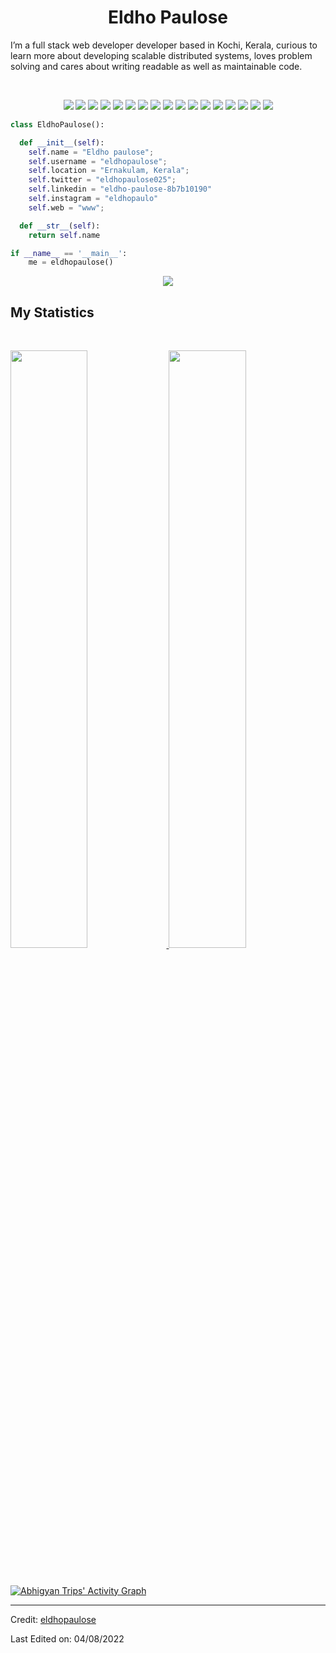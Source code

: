 <h1 align="center">
  <b>Eldho Paulose</b>
</h1>

I’m a full stack web developer developer based in Kochi, Kerala, curious to learn more about developing scalable distributed systems,
loves problem solving and cares about writing readable as well as maintainable code.

<br>

<p>
<div align="center">
    <img src="https://badges.aleen42.com/src/github.svg">
    <img src="https://camo.githubusercontent.com/83b1bc08ef341c39ed71a678068b7e5f95bac0391e75595439049a8080bc0c68/68747470733a2f2f696d672e736869656c64732e696f2f62616467652f2d48544d4c352d626c61636b3f7374796c653d666c61742d737175617265266c6f676f3d68746d6c35266c6f676f436f6c6f723d7768697465">
    <img src="https://camo.githubusercontent.com/1cc6c46fef8c6134f02c1eb481cfbe161dcbff3a1d6b4e4316ab913c02412f35/68747470733a2f2f696d672e736869656c64732e696f2f62616467652f2d534353532d626c61636b3f7374796c653d666c61742d737175617265266c6f676f3d53415353">
    <img src="https://camo.githubusercontent.com/ea8d06ee5393fec5644e63d035070d043e14fdd79bb21b88242c1ca60a4e3f50/68747470733a2f2f696d672e736869656c64732e696f2f62616467652f2d426f6f7473747261702d626c61636b3f7374796c653d666c61742d737175617265266c6f676f3d626f6f747374726170">
    <img src="https://camo.githubusercontent.com/1cc6c46fef8c6134f02c1eb481cfbe161dcbff3a1d6b4e4316ab913c02412f35/68747470733a2f2f696d672e736869656c64732e696f2f62616467652f2d534353532d626c61636b3f7374796c653d666c61742d737175617265266c6f676f3d53415353">
    <img src="https://badges.aleen42.com/src/python.svg">
    <img src="https://badges.aleen42.com/src/react.svg">
    <img src="https://badges.aleen42.com/src/angular.svg">
    <img src="https://badges.aleen42.com/src/javascript.svg">
    <img src="https://badges.aleen42.com/src/node.svg">
    <img src="https://badges.aleen42.com/src/tailwindcss.svg">
    <img src="https://badges.aleen42.com/src/kotlin.svg">
    <img src="https://badges.aleen42.com/src/visual_studio_code.svg">
    <img src="https://badges.aleen42.com/src/redux.svg">
    <img src="https://camo.githubusercontent.com/fc9595a5330618b4bc0cff497f30270049273c8038bf4003cea15d8df5675df5/68747470733a2f2f696d672e736869656c64732e696f2f62616467652f2d457870726573732d626c61636b3f7374796c653d666c61742d737175617265266c6f676f3d657870726573736a73">
    <img src="https://badges.aleen42.com/src/npm.svg">
    <img src="https://badges.aleen42.com/src/react-router.svg">
</div>
</p>

```python
class EldhoPaulose():

  def __init__(self):
    self.name = "Eldho paulose";
    self.username = "eldhopaulose";
    self.location = "Ernakulam, Kerala";
    self.twitter = "eldhopaulose025";
    self.linkedin = "eldho-paulose-8b7b10190"
    self.instagram = "eldhopaulo"
    self.web = "www";

  def __str__(self):
    return self.name

if __name__ == '__main__':
    me = eldhopaulose()
```

<div align="center">
  <a href="https://open.spotify.com/playlist/6b6OIeeX3LRGmZhyH3eqz0?si=u6Yu8fbySkOri12MX0N2XQ&utm_source=copy-link">
    <img src="https://readme-spotify-tingz.vercel.app/api/now-playing">
  </a>
</div>

<!--
<div align="center">
  <a href="https://open.spotify.com/user/6s6pbtefezpookh8gwnkko15v">
    <img src="https://spotify-readme-theta-virid.vercel.app/api?scan=true&theme=dark" width="240px">
  </a>
</div>
-->

## My Statistics

<br/>
<p align="left">
  <a href="https://github.com/eldhopaulose">
  <img width="49.5%" src="https://github-readme-stats.vercel.app/api?username=eldhopaulose&show_icons=true&theme=gruvbox&hide_border=true" />
    <img width="49.5%" src="https://github-readme-streak-stats.herokuapp.com/?user=eldhopaulose&theme=gruvbox&hide_border=true" />
  </a>
</p>
<br>

[![Abhigyan Trips' Activity Graph](https://activity-graph.herokuapp.com/graph?username=abhigyantrips&custom_title=Abhigyan%20Trips's%20Contribution%20Graph&theme=gruvbox&bg_color=282828&hide_border=true&line=d1a01f&point=c58545)](https://github.com/eldhopaulose)

---

Credit: [eldhopaulose](https://github.com/eldhopaulose)

Last Edited on: 04/08/2022

